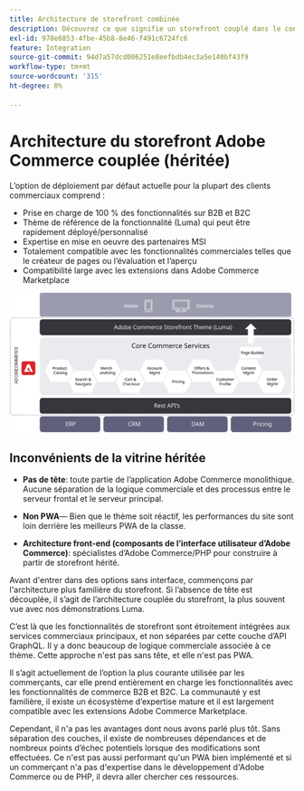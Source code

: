 ```yaml
---
title: Architecture de storefront combinée
description: Découvrez ce que signifie un storefront couplé dans le contexte des architectures Adobe Commerce sans interface.
exl-id: 978e6853-4fbe-45b8-8e46-f491c6724fc6
feature: Integration
source-git-commit: 94d7a57dcd006251e8eefbdb4ec3a5e140bf43f9
workflow-type: tm+mt
source-wordcount: '315'
ht-degree: 0%

---
```


# Architecture du storefront Adobe Commerce couplée (héritée)

L’option de déploiement par défaut actuelle pour la plupart des clients commerciaux comprend :

- Prise en charge de 100 % des fonctionnalités sur B2B et B2C
- Thème de référence de la fonctionnalité (Luma) qui peut être rapidement déployé/personnalisé
- Expertise en mise en oeuvre des partenaires MSI
- Totalement compatible avec les fonctionnalités commerciales telles que le créateur de pages ou l’évaluation et l’aperçu
- Compatibilité large avec les extensions dans Adobe Commerce Marketplace

![Diagramme présentant une architecture de storefront Adobe Commerce couplée](../../../assets/playbooks/coupled-storefront-architecture.svg)

## Inconvénients de la vitrine héritée

- **Pas de tête**: toute partie de l’application Adobe Commerce monolithique. Aucune séparation de la logique commerciale et des processus entre le serveur frontal et le serveur principal.

- **Non PWA**— Bien que le thème soit réactif, les performances du site sont loin derrière les meilleurs PWA de la classe.

- **Architecture front-end (composants de l’interface utilisateur d’Adobe Commerce)**: spécialistes d’Adobe Commerce/PHP pour construire à partir de storefront hérité.

Avant d&#39;entrer dans des options sans interface, commençons par l&#39;architecture plus familière du storefront. Si l’absence de tête est découplée, il s’agit de l’architecture couplée du storefront, la plus souvent vue avec nos démonstrations Luma.

C’est là que les fonctionnalités de storefront sont étroitement intégrées aux services commerciaux principaux, et non séparées par cette couche d’API GraphQL. Il y a donc beaucoup de logique commerciale associée à ce thème. Cette approche n&#39;est pas sans tête, et elle n&#39;est pas PWA.

Il s’agit actuellement de l’option la plus courante utilisée par les commerçants, car elle prend entièrement en charge les fonctionnalités avec les fonctionnalités de commerce B2B et B2C. La communauté y est familière, il existe un écosystème d’expertise mature et il est largement compatible avec les extensions Adobe Commerce Marketplace.

Cependant, il n&#39;a pas les avantages dont nous avons parlé plus tôt. Sans séparation des couches, il existe de nombreuses dépendances et de nombreux points d’échec potentiels lorsque des modifications sont effectuées. Ce n&#39;est pas aussi performant qu&#39;un PWA bien implémenté et si un commerçant n&#39;a pas d&#39;expertise dans le développement d&#39;Adobe Commerce ou de PHP, il devra aller chercher ces ressources.
